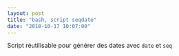 ```yaml
---
layout: post
title: "bash, script seqdate"
date: "2018-10-17 10:07:00"
---
```

Script réutilisable pour générer des dates avec `date` et `seq`

<script src="https://pastebin.com/embed_js/meSpBbgU"></script>

<script src="https://pastebin.com/embed_js/bPemGcYc"></script>
